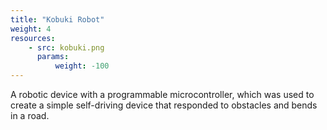 ```yaml
---
title: "Kobuki Robot"
weight: 4
resources:
    - src: kobuki.png
      params:
          weight: -100
---
```


A robotic device with a programmable microcontroller, which was used to create a simple self-driving device that responded to obstacles and bends in a road.

